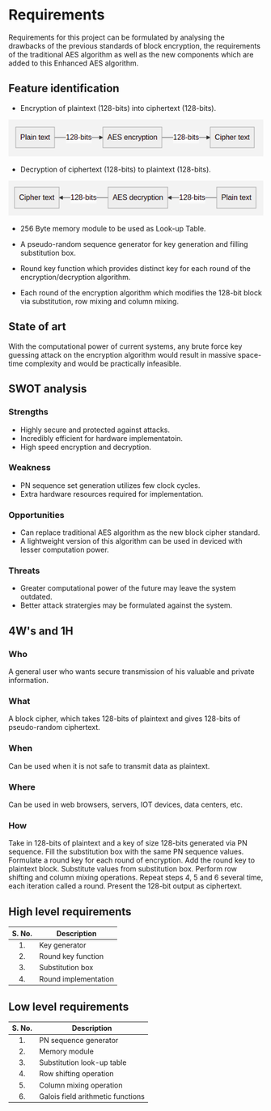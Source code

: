 # Requirements
Requirements for this project can be formulated by analysing the drawbacks of the previous standards of block encryption, the requirements of the traditional AES algorithm as well as the new components which are added to this Enhanced AES algorithm.

## Feature identification
- Encryption of plaintext (128-bits) into ciphertext (128-bits).

![AES Encryption](encryption.png)

- Decryption of ciphertext (128-bits) to plaintext (128-bits).

![AES Decryption](decryption.png)

- 256 Byte memory module to be used as Look-up Table.

- A pseudo-random sequence generator for key generation and filling substitution box.

- Round key function which provides distinct key for each round of the encryption/decryption algorithm.

- Each round of the encryption algorithm which modifies the 128-bit block via substitution, row mixing and column mixing.

## State of art
With the computational power of current systems, any brute force key guessing attack on the encryption algorithm would result in massive space-time complexity and would be practically infeasible.

## SWOT analysis
### Strengths
- Highly secure and protected against attacks.
- Incredibly efficient for hardware implementatoin.
- High speed encryption and decryption.

### Weakness
- PN sequence set generation utilizes few clock cycles.
- Extra hardware resources required for implementation.

### Opportunities
- Can replace traditional AES algorithm as the new block cipher standard.
- A lightweight version of this algorithm can be used in deviced with lesser computation power.

### Threats
- Greater computational power of the future may leave the system outdated.
- Better attack stratergies may be formulated against the system.

## 4W's and 1H
### Who
A general user who wants secure transmission of his valuable and private information.

### What
A block cipher, which takes 128-bits of plaintext and gives 128-bits of pseudo-random ciphertext.

### When
Can be used when it is not safe to transmit data as plaintext.

### Where
Can be used in web browsers, servers, IOT devices, data centers, etc.

### How
Take in 128-bits of plaintext and a key of size 128-bits generated via PN sequence. Fill the substitution box with the same PN sequence values. Formulate a round key for each round of encryption. Add the round key to plaintext block. Substitute values from substitution box. Perform row shifting and column mixing operations. Repeat steps 4, 5 and 6 several time, each iteration called a round. Present the 128-bit output as ciphertext.

## High level requirements
| S. No. | Description |
|:--:|--|
| 1. | Key generator |
| 2. | Round key function | 
| 3. | Substitution box |
| 4. | Round implementation |

## Low level requirements
| S. No. | Description |
|:--:|--|
| 1. | PN sequence generator |
| 2. | Memory module |
| 3. | Substitution look-up table |
| 4. | Row shifting operation |
| 5. | Column mixing operation |
| 6. | Galois field arithmetic functions |